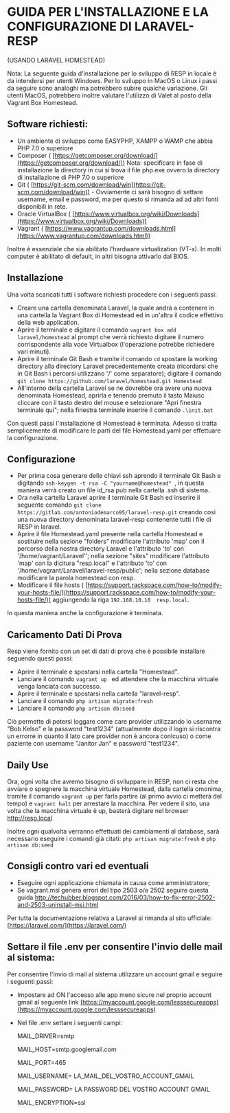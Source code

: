 ﻿# GUIDA PER L&#39;INSTALLAZIONE E LA CONFIGURAZIONE DI LARAVEL-RESP

(USANDO LARAVEL HOMESTEAD)

Nota: La seguente guida d'installazione per lo sviluppo di RESP in locale è da intendersi per utenti Windows. Per lo sviluppo in MacOS o Linux i passi da seguire sono analoghi ma potrebbero subire qualche variazione. Gli utenti MacOS, potrebbero inoltre valutare l'utilizzo di Valet al posto della Vagrant Box Homestead.


## Software richiesti:

- Un ambiente di sviluppo come EASYPHP, XAMPP o WAMP che abbia PHP 7.0 o superiore
- Composer ( [https://getcomposer.org/download/](https://getcomposer.org/download/)) Nota: specificare in fase di installazione la directory in cui si trova il file php.exe ovvero la directory di installazione di PHP 7.0 o superiore
- Git ( [https://git-scm.com/download/win](https://git-scm.com/download/win)) - Ovviamente ci sarà bisogno di settare username, email e password, ma per questo si rimanda ad ad altri fonti disponibili in rete.
- Oracle VirtualBox ( [https://www.virtualbox.org/wiki/Downloads](https://www.virtualbox.org/wiki/Downloads))
- Vagrant ( [https://www.vagrantup.com/downloads.html](https://www.vagrantup.com/downloads.html))

Inoltre è essenziale che sia abilitato l'hardware virtualization (VT-x). In molti computer è abilitato di default, in altri bisogna attivarlo dal BIOS.

## Installazione
Una volta scaricati tutti i software richiesti procedere con i seguenti passi:

- Creare una cartella denominata Laravel, la quale andrà a contenere in una cartella la Vagrant Box di Homestead ed in un&#39;altra il codice effettivo della web application.
- Aprire il terminale e digitare il comando ```vagrant box add laravel/homestead``` al prompt che verrà richiesto digitare il numero corrispondente alla voce Virtualbox (l&#39;operazione potrebbe richiedere vari minuti).
- Aprire il terminale Git Bash e tramite il comando ```cd``` spostare la working directory alla directory Laravel precedentemente creata (ricordarsi che in Git Bash i percorsi utilizzano &#39;/&#39; come separatore);  digitare il comando ```git clone https://github.com/laravel/homestead.git Homestead```
- All&#39;interno della cartella Laravel se ne dovrebbe ora avere una nuova denominata Homestead, aprirla e tenendo premuto il tasto Maiusc cliccare con il tasto destro del mouse e selezionare &quot;Apri finestra terminale qui&quot;; nella finestra terminale inserire il comando ```.\init.bat```

Con questi passi l&#39;installazione di Homestead è terminata. Adesso si tratta semplicemente di modificare le parti del file Homestead.yaml per effettuare la configurazione.

## Configurazione
- Per prima cosa generare delle chiavi ssh aprendo il terminale Git Bash e digitando ```ssh-keygen -t rsa -C "yourname@homestead" ```, in questa maniera verrà creato un file id\_rsa.pub nella cartella .ssh di sistema.
- Ora nella cartella Laravel aprire il terminale Git Bash ed inserire il seguente comando ```git clone https://gitlab.com/antoniodemarco95/laravel-resp.git``` creando così una nuova directory denominata laravel-resp contenente tutti i file di RESP in laravel.
- Aprire il file Homestead.yaml presente nella cartella Homestead e sostituire nella sezione &quot;folders&quot; modificare l&#39;attributo 'map' con il percorso della nostra directory Laravel e l'attributo 'to' con '/home/vagrant/Laravel''; nella sezione &quot;sites&quot; modificare  l&#39;attributo 'map' con la dicitura &quot;resp.local&quot; e l'attributo 'to' con '/home/vagrant/Laravel/laravel-resp/public'; nella sezione database modificare la parola homestead con resp.
- Modificare il file hosts ( [https://support.rackspace.com/how-to/modify-your-hosts-file/](https://support.rackspace.com/how-to/modify-your-hosts-file/)) aggiungendo la riga ```192.168.10.10  resp.local```.

In questa maniera anche la configurazione è terminata.

## Caricamento Dati Di Prova
Resp viene fornito con un set di dati di prova che è possibile installare seguendo questi passi:
- Aprire il terminale e spostarsi nella cartella "Homestead".
- Lanciare il comando ```vagrant up ``` ed attendere che la macchina virtuale venga lanciata con successo.
- Aprire il terminale e spostarsi nella cartella "laravel-resp".
- Lanciare il comando ```php artisan migrate:fresh```
- Lanciare il comando ```php artisan db:seed```

Ciò permette di potersi loggare come care provider utilizzando lo username "Bob Kelso" e la password "test1234" (attualmente dopo il login si riscontra un errorre in quanto il lato care provider non è ancora conlcuso) o come paziente con username "Janitor Jan" e password "test1234".

## Daily Use
Ora, ogni volta che avremo bisogno di sviluppare in RESP, non ci resta che avviare o spegnere la macchina virtuale Homestead, dalla cartella omonima, tramite il comando ```vagrant up``` per farla partire (al primo avvio ci metterà del tempo) e ```vagrant halt``` per arrestare la macchina. Per vedere il sito, una volta che la macchina virtuale è up, basterà digitare nel browser http://resp.local

Inoltre ogni qualvolta verranno effettuati dei cambiamenti al database, sarà necessario eseguire i comandi già citati:
```php artisan migrate:fresh``` e ```php artisan db:seed``` 

## Consigli contro vari ed eventuali
- Eseguire ogni applicazione chiamata in causa come amministratore;
- Se vagrant.msi genera errori del tipo 2503 o/e 2502 seguire questa guida http://techubber.blogspot.com/2016/03/how-to-fix-error-2502-and-2503-uninstall-msi.html


Per tutta la documentazione relativa a Laravel si rimanda al sito ufficiale: [https://laravel.com/](https://laravel.com/)

## Settare il file .env per consentire l'invio delle mail al sistema:
Per consentire l'invio di mail al sistema utilizzare un account gmail e seguire i seguenti passi:
- Impostare ad ON l'accesso alle app meno sicure nel proprio account gmail al seguente link [https://myaccount.google.com/lesssecureapps](https://myaccount.google.com/lesssecureapps)
- Nel file .env settare i seguenti campi:

    MAIL_DRIVER=smtp
    
    MAIL_HOST=smtp.googlemail.com
    
    MAIL_PORT=465
    
    MAIL_USERNAME= LA_MAIL_DEL_VOSTRO_ACCOUNT_GMAIL
    
    MAIL_PASSWORD= LA PASSWORD DEL VOSTRO ACCOUNT GMAIL
    
    MAIL_ENCRYPTION=ssl 
